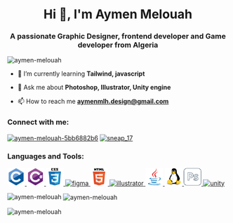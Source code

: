 <h1 align="center">Hi 👋, I'm Aymen Melouah</h1>
<h3 align="center">A passionate Graphic Designer, frontend developer and Game developer from Algeria</h3>

<p align="left"> <img src="https://komarev.com/ghpvc/?username=aymen-melouah&label=Profile%20views&color=0e75b6&style=flat" alt="aymen-melouah" /> </p>

- 🌱 I’m currently learning **Tailwind, javascript**

- 💬 Ask me about **Photoshop, Illustrator, Unity engine**

- 📫 How to reach me **aymenmlh.design@gmail.com**

<h3 align="left">Connect with me:</h3>
<p align="left">
<a href="https://linkedin.com/in/aymen-melouah-5bb6882b6" target="blank"><img align="center" src="https://raw.githubusercontent.com/rahuldkjain/github-profile-readme-generator/master/src/images/icons/Social/linked-in-alt.svg" alt="aymen-melouah-5bb6882b6" height="30" width="40" /></a>
<a href="https://instagram.com/sneap_17" target="blank"><img align="center" src="https://raw.githubusercontent.com/rahuldkjain/github-profile-readme-generator/master/src/images/icons/Social/instagram.svg" alt="sneap_17" height="30" width="40" /></a>
</p>

<h3 align="left">Languages and Tools:</h3>
<p align="left"> <a href="https://www.cprogramming.com/" target="_blank" rel="noreferrer"> <img src="https://raw.githubusercontent.com/devicons/devicon/master/icons/c/c-original.svg" alt="c" width="40" height="40"/> </a> <a href="https://www.w3schools.com/cs/" target="_blank" rel="noreferrer"> <img src="https://raw.githubusercontent.com/devicons/devicon/master/icons/csharp/csharp-original.svg" alt="csharp" width="40" height="40"/> </a> <a href="https://www.w3schools.com/css/" target="_blank" rel="noreferrer"> <img src="https://raw.githubusercontent.com/devicons/devicon/master/icons/css3/css3-original-wordmark.svg" alt="css3" width="40" height="40"/> </a> <a href="https://www.figma.com/" target="_blank" rel="noreferrer"> <img src="https://www.vectorlogo.zone/logos/figma/figma-icon.svg" alt="figma" width="40" height="40"/> </a> <a href="https://www.w3.org/html/" target="_blank" rel="noreferrer"> <img src="https://raw.githubusercontent.com/devicons/devicon/master/icons/html5/html5-original-wordmark.svg" alt="html5" width="40" height="40"/> </a> <a href="https://www.adobe.com/in/products/illustrator.html" target="_blank" rel="noreferrer"> <img src="https://www.vectorlogo.zone/logos/adobe_illustrator/adobe_illustrator-icon.svg" alt="illustrator" width="40" height="40"/> </a> <a href="https://www.java.com" target="_blank" rel="noreferrer"> <img src="https://raw.githubusercontent.com/devicons/devicon/master/icons/java/java-original.svg" alt="java" width="40" height="40"/> </a> <a href="https://www.linux.org/" target="_blank" rel="noreferrer"> <img src="https://raw.githubusercontent.com/devicons/devicon/master/icons/linux/linux-original.svg" alt="linux" width="40" height="40"/> </a> <a href="https://www.photoshop.com/en" target="_blank" rel="noreferrer"> <img src="https://raw.githubusercontent.com/devicons/devicon/master/icons/photoshop/photoshop-line.svg" alt="photoshop" width="40" height="40"/> </a> <a href="https://unity.com/" target="_blank" rel="noreferrer"> <img src="https://www.vectorlogo.zone/logos/unity3d/unity3d-icon.svg" alt="unity" width="40" height="40"/> </a> </p>

<p><img align="left" src="https://github-readme-stats.vercel.app/api/top-langs?username=aymen-melouah&show_icons=true&locale=en&layout=compact" alt="aymen-melouah" /></p>

<p>&nbsp;<img align="center" src="https://github-readme-stats.vercel.app/api?username=aymen-melouah&show_icons=true&locale=en" alt="aymen-melouah" /></p>

<p><img align="center" src="https://github-readme-streak-stats.herokuapp.com/?user=aymen-melouah&" alt="aymen-melouah" /></p>
